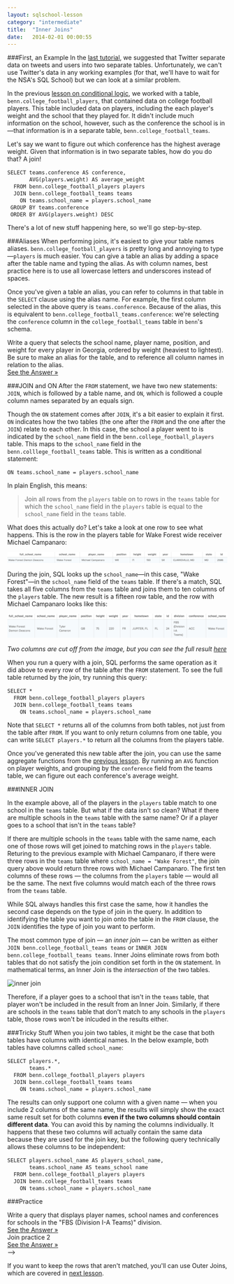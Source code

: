 ```yaml
---
layout: sqlschool-lesson
category: "intermediate"
title:  "Inner Joins"
date:   2014-02-01 00:00:55
---
```


###First, an Example
In the [last tutorial](/intermediate/join-intro.html), we suggested that Twitter separate data on tweets and users into two separate tables. Unfortunately, we can't use Twitter's data in any working examples (for that, we'll have to wait for the NSA's SQL School) but we can look at a similar problem.

In the previous [lesson on conditional logic](/intermediate/case.html), we worked with a table, `benn.college_football_players`, that contained data on college football players. This table included data on players, including the each player's weight and the school that they played for. It didn't include much information on the school, however, such as the conference the school is in&mdash;that information is in a separate table, `benn.college_football_teams`. 

Let's say we want to figure out which conference has the highest average weight. Given that information is in two separate tables, how do you do that? A join!

    SELECT teams.conference AS conference,
           AVG(players.weight) AS average_weight
      FROM benn.college_football_players players
      JOIN benn.college_football_teams teams
        ON teams.school_name = players.school_name
     GROUP BY teams.conference
     ORDER BY AVG(players.weight) DESC

There's a lot of new stuff happening here, so we'll go step-by-step.

###Aliases
When performing joins, it's easiest to give your table names aliases. `benn.college_football_players` is pretty long and annoying to type&mdash;`players` is much easier. You can give a table an alias by adding a space after the table name and typing the alias. As with column names, best practice here is to use all lowercase letters and underscores instead of spaces.

Once you've given a table an alias, you can refer to columns in that table in the `SELECT` clause using the alias name. For example, the first column selected in the above query is `teams.conference`. Because of the alias, this is equivalent to `benn.college_football_teams.conference`: we're selecting the `conference` column in the `college_football_teams` table in `benn`'s schema.

<div class="practice-prob">
  Write a query that selects the school name, player name, position, and weight for every player in Georgia, ordered by weight (heaviest to lightest). Be sure to make an alias for the table, and to reference all column names in relation to the alias.
</div>
<div class="practice-prob-answer">
  <a href="http://stealth.modeanalytics.com/tutorial/reports/b4bc413f9399" target="_blank">See the Answer &raquo;</a>
</div>

###JOIN and ON
After the `FROM` statement, we have two new statements: `JOIN`, which is followed by a table name, and `ON`, which is followed a couple column names separated by an equals sign.

Though the `ON` statement comes after `JOIN`, it's a bit easier to explain it first. `ON` indicates how the two tables (the one after the `FROM` and the one after the `JOIN`) relate to each other. In this case, the school a player went to is indicated by the `school_name` field in the `benn.college_football_players` table. This maps to the `school_name` field in the `benn.colllege_football_teams` table. This is written as a conditional statement:

    ON teams.school_name = players.school_name

In plain English, this means:

> Join all rows from the `players` table on to rows in the `teams` table for which the `school_name` field in the `players` table is equal to the `school_name` field in the `teams` table.

What does this actually do? Let's take a look at one row to see what happens. This is the row in the players table for Wake Forest wide receiver Michael Campanaro:

![WF player](/images/intermediate/player-join-example.png)

During the join, SQL looks up the `school_name`&mdash;in this case, "Wake Forest"&mdash;in the `school_name` field of the `teams` table. If there's a match, SQL takes all five columns from the `teams` table and joins them to ten columns of the `players` table. The new result is a fifteen row table, and the row with Michael Campanaro looks like this:

![After join](/images/intermediate/player-after-join-example.png)

*Two columns are cut off from the image, but you can see the full result [here](https://stealth.modeanalytics.com/tutorial/reports/12fac4065977/runs/51234e84bc0d)*

When you run a query with a join, SQL performs the same operation as it did above to every row of the table after the `FROM` statement. To see the full table returned by the join, try running this query:

    SELECT *
      FROM benn.college_football_players players
      JOIN benn.college_football_teams teams
        ON teams.school_name = players.school_name

Note that `SELECT *` returns all of the columns from both tables, not just from the table after `FROM`. If you want to only return columns from one table, you can write `SELECT players.*` to return all the columns from the players table.

Once you've generated this new table after the join, you can use the same aggregate functions from the [previous lesson](/intermediate/aggregation-functions.html). By running an `AVG` function on player weights, and grouping by the `conference` field from the teams table, we can figure out each conference's average weight.

###INNER JOIN

In the example above, all of the players in the `players` table match to one school in the `teams` table. But what if the data isn't so clean? What if there are multiple schools in the `teams` table with the same name? Or if a player goes to a school that isn't in the `teams` table? 

If there are multiple schools in the `teams` table with the same name, each one of those rows will get joined to matching rows in the `players` table. Returing to the previous example with Michael Campanaro, if there were three rows in the `teams` table where `school_name = "Wake Forest"`, the join query above would return three rows with Michael Campanaro. The first ten columns of these rows &mdash; the columns from the `players` table &mdash; would all be the same. The next five columns would match each of the three rows from the `teams` table.

While SQL always handles this first case the same, how it handles the second case depends on the type of join in the query. In addition to identifying the table you want to join onto the table in the `FROM` clause, the `JOIN` identifies the type of join you want to perform. 

The most common type of join &mdash; an *inner join* &mdash; can be written as either `JOIN benn.college_football_teams teams` or `INNER JOIN benn.college_football_teams teams`. Inner Joins eliminate rows from both tables that do not satisfy the join condition set forth in the `ON` statement. In mathematical terms, an Inner Join is the *intersection* of the two tables.

![inner join](http://www.w3schools.com/sql/img_innerjoin.gif)

Therefore, if a player goes to a school that isn't in the `teams` table, that player won't be included in the result from an Inner Join. Similarly, if there are schools in the `teams` table that don't match to any schools in the `players` table, those rows won't be inlcuded in the results either.

###Tricky Stuff
When you join two tables, it might be the case that both tables have columns with identical names. In the below example, both tables have columns called `school_name`:

    SELECT players.*,
           teams.*
      FROM benn.college_football_players players
      JOIN benn.college_football_teams teams
        ON teams.school_name = players.school_name

The results can only support one column with a given name &mdash; when you include 2 columns of the same name, the results will simply show the exact same result set for both columns **even if the two columns should contain different data**. You can avoid this by naming the columns individually. It happens that these two columns will actually contain the same data because they are used for the join key, but the following query technically allows these columns to be independent:

    SELECT players.school_name AS players_school_name,
           teams.school_name AS teams_school name
      FROM benn.college_football_players players
      JOIN benn.college_football_teams teams
        ON teams.school_name = players.school_name

###Practice

<div class="practice-prob">
  Write a query that displays player names, school names and conferences for schools in the "FBS (Division I-A Teams)" division.
</div>
<div class="practice-prob-answer">
  <a href="http://https://stealth.modeanalytics.com/derek/reports/5524469aae3e" target="_blank">See the Answer &raquo;</a>
</div>

<!-->
<div class="practice-prob">
  Join practice 2
</div>
<div class="practice-prob-answer">
  <a href="http://" target="_blank">See the Answer &raquo;</a>
</div>
-->

If you want to keep the rows that aren't matched, you'll can use Outer Joins, which are covered in [next lesson](/intermediate/outer-joins.html).